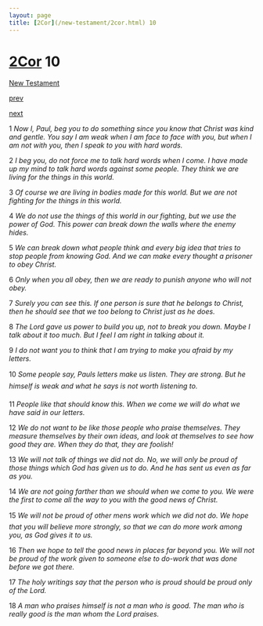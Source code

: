 ```yaml
---
layout: page
title: [2Cor](/new-testament/2cor.html) 10
---
```


# [2Cor](/new-testament/2cor.html) 10

[New Testament](/new-testament.html)


[prev](/new-testament/2cor/2cor-9.html)


[next](/new-testament/2cor/2cor-11.html)

1 _Now I, Paul, beg you to do something since you know that Christ was kind and gentle.  You say I am weak when I am face to face with you, but when I am not with you, then I speak to you with hard words._

2 _I beg you, do not force me to talk hard words when I come. I have made up my mind to talk hard words against some people. They think we are living for the things in this world._

3 _Of course we are living in bodies made for this world. But we are not fighting for the things in this world._

4 _We do not use the things of this world in our fighting, but we use the power of God. This power can break down the walls where the enemy hides._

5 _We can break down what people think and every big idea that tries to stop people from knowing God. And we can make every thought a prisoner to obey Christ._

6 _Only when you all obey, then we are ready to punish anyone who will not obey._

7 _Surely you can see this. If one person is sure that he belongs to Christ, then he should see that we too belong to Christ just as he does._

8 _The Lord gave us power to build you up, not to break you down. Maybe I talk about it too much. But I feel I am right in talking about it._

9 _I do not want you to think that I am trying to make you afraid by my letters._

10 _Some people say, Pauls letters make us listen. They are strong. But he himself is weak and what he says is not worth listening to._

11 _People like that should know this. When we come we will do what we have said in our letters._

12 _We do not want to be like those people who praise themselves. They measure themselves by their own ideas, and look at themselves to see how good they are. When they do that,  they are foolish!_

13 _We will not talk of things we did not do. No, we will only be proud of those things which God has given us to do. And he has sent us even as far as you._

14 _We are not going farther than we should when we come to you. We were the first to come all the way to you with the good news of Christ._

15 _We will not be proud of other mens work which we did not do. We hope that you will believe more strongly, so that we can do more work among you, as God gives it to us._

16 _Then we hope to tell the good news in places far beyond you. We will not be proud of the work given to someone else to do-work that was done before we got there._

17 _The holy writings say that the person who is proud should be proud only of the Lord._

18 _A man who praises himself is not a man who is good. The man who is really good is the man whom the Lord praises._

